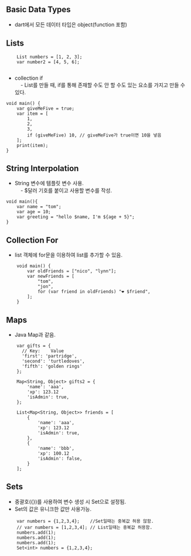 ## Basic Data Types  
  
- dart에서 모든 데이터 타입은 object(function 포함)  
  
## Lists  
```  
    List numbers = [1, 2, 3];    
    var number2 = [4, 5, 6];  
      
```  
- collection if  
    - List를 만들 때, if를 통해 존재할 수도 안 할 수도 있는 요소를 가지고 만들 수 있다.  
```  
void main() {    
    var giveMeFive = true;    
    var item = [    
        1,    
        2,    
        3,    
        if (giveMeFive) 10, // giveMeFive가 true이면 10을 넣음    
    ];    
    print(item);    
}  
```
## String Interpolation  
- String 변수에 템플릿 변수 사용.  
    - $달러 기호를 붙이고 사용할 변수를 작성.  

```
void main(){    
    var name = "tom";    
    var age = 10;    
    var greeting = "hello $name, I'm ${age + 5}";    
}  
```

## Collection For

- list 객체에 for문을 이용하여 list를 추가할 수 있음.
```
	void main() {  
		var oldFriends = ["nico", "lynn"];  
		var newFriends = [  
			"tom",  
			"jon",  
			for (var friend in oldFriends) "❤️ $friend",
		];
	}
```

## Maps
- Java Map과 같음.
```
	var gifts = {
	  // Key:    Value
	  'first': 'partridge',
	  'second': 'turtledoves',
	  'fifth': 'golden rings'
	};

	Map<String, Object> gifts2 = {
		'name': 'aaa',
		'xp': 123.12
		'isAdmin': true,
	};
	
	List<Map<String, Object>> friends = [
		{
			'name': 'aaa',
			'xp': 123.12
			'isAdmin': true,
		},
		{
			'name': 'bbb',
			'xp': 100.12
			'isAdmin': false,
		}
	];
```

## Sets
- 중괄호({})를 사용하여 변수 생성 시 Set으로 설정됨.
- Set의 값은 유니크한 값만 사용가능.
```
	var numbers = {1,2,3,4};    //Set일때는 중복값 허용 않함.
	// var numbers = [1,2,3,4]; // List일때는 중복값 허용함.
	numbers.add(1);
	numbers.add(1);
	numbers.add(1);
	Set<int> numbers = {1,2,3,4};
```